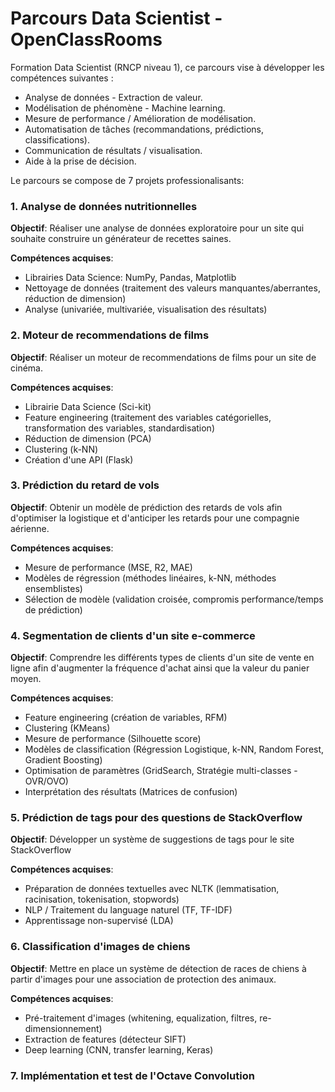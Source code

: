 # Parcours Data Scientist - OpenClassRooms

Formation Data Scientist (RNCP niveau 1), ce parcours vise à développer les compétences suivantes :
* Analyse de données - Extraction de valeur.
* Modélisation de phénomène - Machine learning.
* Mesure de performance / Amélioration de modélisation.
* Automatisation de tâches (recommandations, prédictions, classifications).
* Communication de résultats / visualisation.
* Aide à la prise de décision.

Le parcours se compose de 7 projets professionalisants: 
### 1. Analyse de données nutritionnelles
**Objectif**: 
Réaliser une analyse de données exploratoire pour un site qui souhaite construire un générateur de recettes saines. 

**Compétences acquises**:
* Librairies Data Science: NumPy, Pandas, Matplotlib
* Nettoyage de données (traitement des valeurs manquantes/aberrantes, réduction de dimension)
* Analyse (univariée, multivariée, visualisation des résultats)

### 2. Moteur de recommendations de films
**Objectif**:
Réaliser un moteur de recommendations de films pour un site de cinéma.

**Compétences acquises**:
* Librairie Data Science (Sci-kit)
* Feature engineering (traitement des variables catégorielles, transformation des variables, standardisation)
* Réduction de dimension (PCA)
* Clustering (k-NN)
* Création d'une API (Flask)

### 3. Prédiction du retard de vols
**Objectif**:
Obtenir un modèle de prédiction des retards de vols afin d'optimiser la logistique et d'anticiper les retards pour une compagnie 
aérienne.

**Compétences acquises**:
* Mesure de performance (MSE, R2, MAE)
* Modèles de régression (méthodes linéaires, k-NN, méthodes ensemblistes)
* Sélection de modèle (validation croisée, compromis performance/temps de prédiction)

### 4. Segmentation de clients d'un site e-commerce
**Objectif**:
Comprendre les différents types de clients d'un site de vente en ligne afin d'augmenter la fréquence d'achat ainsi que la valeur du panier moyen.

**Compétences acquises**:
* Feature engineering (création de variables, RFM)
* Clustering (KMeans)
* Mesure de performance (Silhouette score)
* Modèles de classification (Régression Logistique, k-NN, Random Forest, Gradient Boosting)
* Optimisation de paramètres (GridSearch, Stratégie multi-classes - OVR/OVO)
* Interprétation des résultats (Matrices de confusion)

### 5. Prédiction de tags pour des questions de StackOverflow
**Objectif**:
Développer un système de suggestions de tags pour le site StackOverflow

**Compétences acquises**:
* Préparation de données textuelles avec NLTK (lemmatisation, racinisation, tokenisation, stopwords)
* NLP / Traitement du language naturel (TF, TF-IDF)
* Apprentissage non-supervisé (LDA)

### 6. Classification d'images de chiens
**Objectif**:
Mettre en place un système de détection de races de chiens à partir d'images pour une association de protection des animaux.

**Compétences acquises**:
* Pré-traitement d'images (whitening, equalization, filtres, re-dimensionnement)
* Extraction de features (détecteur SIFT)
* Deep learning (CNN, transfer learning, Keras)

### 7. Implémentation et test de l'Octave Convolution
